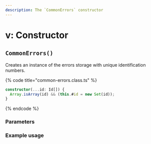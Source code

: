 ```yaml
---
description: The `CommonErrors` constructor
---
```


# v: Constructor

## `CommonErrors()`

Creates an instance of the errors storage with unique identification numbers.

{% code title="common-errors.class.ts" %}
```typescript
constructor(...id: Id[]) {
  Array.isArray(id) && (this.#id = new Set(id));
}
```
{% endcode %}

### Parameters

### Example usage

